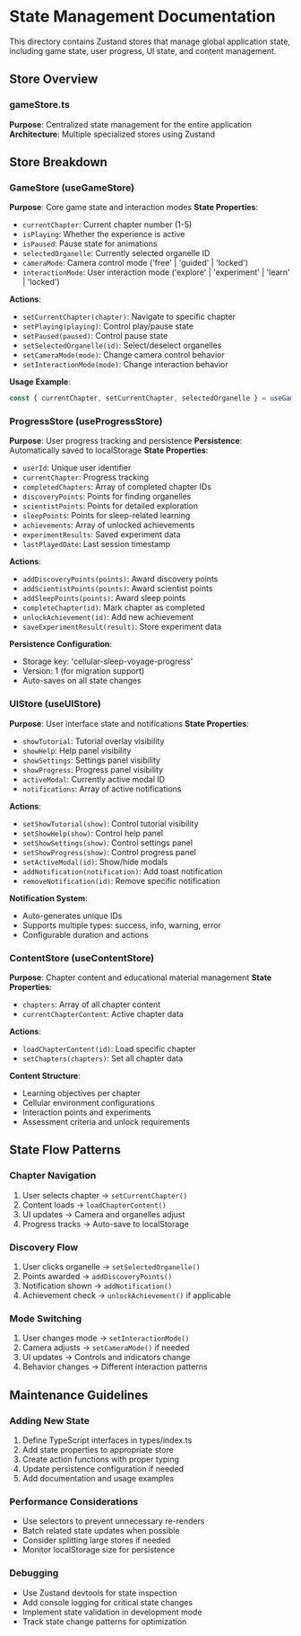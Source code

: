 # State Management Documentation

This directory contains Zustand stores that manage global application state, including game state, user progress, UI state, and content management.

## Store Overview

### gameStore.ts
**Purpose**: Centralized state management for the entire application
**Architecture**: Multiple specialized stores using Zustand

## Store Breakdown

### GameStore (useGameStore)
**Purpose**: Core game state and interaction modes
**State Properties**:
- `currentChapter`: Current chapter number (1-5)
- `isPlaying`: Whether the experience is active
- `isPaused`: Pause state for animations
- `selectedOrganelle`: Currently selected organelle ID
- `cameraMode`: Camera control mode ('free' | 'guided' | 'locked')
- `interactionMode`: User interaction mode ('explore' | 'experiment' | 'learn' | 'locked')

**Actions**:
- `setCurrentChapter(chapter)`: Navigate to specific chapter
- `setPlaying(playing)`: Control play/pause state
- `setPaused(paused)`: Control pause state
- `setSelectedOrganelle(id)`: Select/deselect organelles
- `setCameraMode(mode)`: Change camera control behavior
- `setInteractionMode(mode)`: Change interaction behavior

**Usage Example**:
```typescript
const { currentChapter, setCurrentChapter, selectedOrganelle } = useGameStore();
```

### ProgressStore (useProgressStore)
**Purpose**: User progress tracking and persistence
**Persistence**: Automatically saved to localStorage
**State Properties**:
- `userId`: Unique user identifier
- `currentChapter`: Progress tracking
- `completedChapters`: Array of completed chapter IDs
- `discoveryPoints`: Points for finding organelles
- `scientistPoints`: Points for detailed exploration
- `sleepPoints`: Points for sleep-related learning
- `achievements`: Array of unlocked achievements
- `experimentResults`: Saved experiment data
- `lastPlayedDate`: Last session timestamp

**Actions**:
- `addDiscoveryPoints(points)`: Award discovery points
- `addScientistPoints(points)`: Award scientist points
- `addSleepPoints(points)`: Award sleep points
- `completeChapter(id)`: Mark chapter as completed
- `unlockAchievement(id)`: Add new achievement
- `saveExperimentResult(result)`: Store experiment data

**Persistence Configuration**:
- Storage key: 'cellular-sleep-voyage-progress'
- Version: 1 (for migration support)
- Auto-saves on all state changes

### UIStore (useUIStore)
**Purpose**: User interface state and notifications
**State Properties**:
- `showTutorial`: Tutorial overlay visibility
- `showHelp`: Help panel visibility
- `showSettings`: Settings panel visibility
- `showProgress`: Progress panel visibility
- `activeModal`: Currently active modal ID
- `notifications`: Array of active notifications

**Actions**:
- `setShowTutorial(show)`: Control tutorial visibility
- `setShowHelp(show)`: Control help panel
- `setShowSettings(show)`: Control settings panel
- `setShowProgress(show)`: Control progress panel
- `setActiveModal(id)`: Show/hide modals
- `addNotification(notification)`: Add toast notification
- `removeNotification(id)`: Remove specific notification

**Notification System**:
- Auto-generates unique IDs
- Supports multiple types: success, info, warning, error
- Configurable duration and actions

### ContentStore (useContentStore)
**Purpose**: Chapter content and educational material management
**State Properties**:
- `chapters`: Array of all chapter content
- `currentChapterContent`: Active chapter data

**Actions**:
- `loadChapterContent(id)`: Load specific chapter
- `setChapters(chapters)`: Set all chapter data

**Content Structure**:
- Learning objectives per chapter
- Cellular environment configurations
- Interaction points and experiments
- Assessment criteria and unlock requirements

## State Flow Patterns

### Chapter Navigation
1. User selects chapter → `setCurrentChapter()`
2. Content loads → `loadChapterContent()`
3. UI updates → Camera and organelles adjust
4. Progress tracks → Auto-save to localStorage

### Discovery Flow
1. User clicks organelle → `setSelectedOrganelle()`
2. Points awarded → `addDiscoveryPoints()`
3. Notification shown → `addNotification()`
4. Achievement check → `unlockAchievement()` if applicable

### Mode Switching
1. User changes mode → `setInteractionMode()`
2. Camera adjusts → `setCameraMode()` if needed
3. UI updates → Controls and indicators change
4. Behavior changes → Different interaction patterns

## Maintenance Guidelines

### Adding New State
1. Define TypeScript interfaces in types/index.ts
2. Add state properties to appropriate store
3. Create action functions with proper typing
4. Update persistence configuration if needed
5. Add documentation and usage examples

### Performance Considerations
- Use selectors to prevent unnecessary re-renders
- Batch related state updates when possible
- Consider splitting large stores if needed
- Monitor localStorage size for persistence

### Debugging
- Use Zustand devtools for state inspection
- Add console logging for critical state changes
- Implement state validation in development mode
- Track state change patterns for optimization